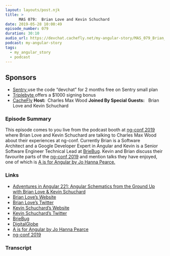 ```yaml
---
layout: layouts/post.njk
title: >
      MAS 079:  Brian Love and Kevin Schuchard
date: 2019-05-28 10:00:49
episode_number: 079
duration: 30:10
audio_url: https://devchat.cachefly.net/my-angular-story/MAS_079_Brian_Love_and_Kevin_Schuchard.mp3
podcast: my-angular-story
tags: 
  - my_angular_story
  - podcast
---
```


## **Sponsors**

- [Sentry&nbsp;](https://sentry.io/)use the code “devchat” for 2 months free on Sentry small plan
- [Triplebyte&nbsp;](https://triplebyte.com/astory)offers a $1000 signing bonus
- [CacheFly](https://www.cachefly.com/)
**Host:&nbsp;** Charles Max Wood **Joined By Special Guests:** &nbsp;&nbsp;Brian Love and Kevin Schuchard
### **Episode Summary**
This episode comes to you live from the podcast booth at [ng-conf 2019](https://www.ng-conf.org/) where Brian Love and Kevin Schuchard are talking to Charles Max Wood about their experiences at ng-conf. Currently Brian is a Software Architect&nbsp;and a Google Developer Expert in Angular and Kevin is a Senior Software Engineer Technical Lead at [BrieBug](https://www.briebug.com/). Kevin and Brian discuss their favourite parts of the [ng-conf 2019](https://www.ng-conf.org/) and mention talks they have enjoyed, one of which is [A is for Angular by Jo Hanna Pearce.](https://www.youtube.com/watch?v=lgGpU_o8Kqw)
### **Links**

- [Adventures in Angular 221: Angular Schematics from the Ground Up with Brian Love & Kevin Schuchard](https://devchat.tv/adv-in-angular/aia-221-angular-schematics-from-the-ground-up-with-brian-love-kevin-schuchard/)
- [Brian Love’s Website](https://brianflove.com/)
- <u><a href="https://twitter.com/brian_love?lang=en">Brian Love’s Twitter</a></u>
- [Kevin Schuchard’s Website](https://www.kevinschuchard.com/)
- [Kevin Schuchard’s Twitter](https://twitter.com/kevinschuchard)
- [BrieBug](https://blog.briebug.com/building-an-angular-schematic-for-jest-testing)
- [DigitalGlobe](https://www.digitalglobe.com/)
- [A is for Angular by Jo Hanna Pearce](https://www.youtube.com/watch?v=lgGpU_o8Kqw)
- [ng-conf 2019](https://www.ng-conf.org/)


### Transcript


